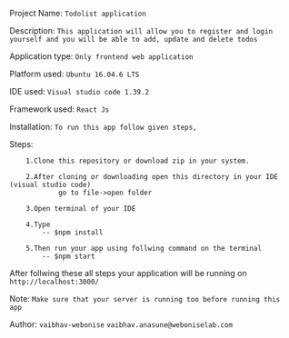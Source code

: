 Project Name: 
`Todolist application`

Description: 
`This application will allow you to register and login yourself and you will be able to add, update and delete todos`

Application type: 
`Only frontend web application`

Platform used: 
`Ubuntu 16.04.6 LTS`

IDE used: 
`Visual studio code 1.39.2`

Framework used: 
`React Js`

Installation: 
`To run this app follow given steps,`

Steps: 
        
        1.Clone this repository or download zip in your system.
        
        2.After cloning or downloading open this directory in your IDE (visual studio code)
                go to file->open folder
        
        3.Open terminal of your IDE
        
        4.Type
            -- $npm install
            
        5.Then run your app using follwing command on the terminal
            -- $npm start

After follwing these all steps your application will be running on 
        `http://localhost:3000/`

Note: 
`Make sure that your server is running too before running this app`

Author: 
`vaibhav-webonise`
`vaibhav.anasune@weboniselab.com`
